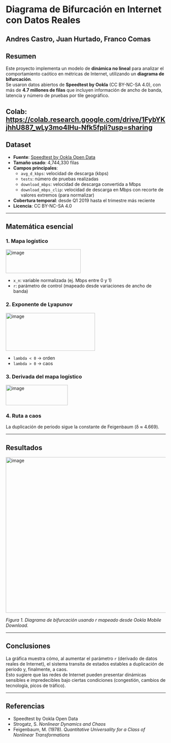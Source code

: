 # Diagrama de Bifurcación en Internet con Datos Reales

## Andres Castro, Juan Hurtado, Franco Comas

## Resumen

Este proyecto implementa un modelo de **dinámica no lineal** para analizar el comportamiento caótico en métricas de Internet, utilizando un **diagrama de bifurcación**.  
Se usaron datos abiertos de **Speedtest by Ookla** (CC BY-NC-SA 4.0), con más de **4.7 millones de filas** que incluyen información de ancho de banda, latencia y número de pruebas por tile geográfico.

Colab: https://colab.research.google.com/drive/1FybYKjhhU887_wLy3mo4lHu-Nfk5fpIi?usp=sharing
---

## Dataset

* **Fuente**: [Speedtest by Ookla Open Data](https://www.speedtest.net/insights/blog/ookla-open-data/)
* **Tamaño usado**: 4,744,330 filas
* **Campos principales**:
  * `avg_d_kbps`: velocidad de descarga (kbps)
  * `tests`: número de pruebas realizadas
  * `download_mbps`: velocidad de descarga convertida a Mbps
  * `download_mbps_clip`: velocidad de descarga en Mbps con recorte de valores extremos (para normalizar)
* **Cobertura temporal**: desde Q1 2019 hasta el trimestre más reciente
* **Licencia**: CC BY-NC-SA 4.0

---

## Matemática esencial

### 1. Mapa logístico
<img width="236" height="75" alt="image" src="https://github.com/user-attachments/assets/d052ad5c-7487-4b7d-89dd-d4a8f248a419" />


* `x_n`: variable normalizada (ej. Mbps entre 0 y 1)  
* `r`: parámetro de control (mapeado desde variaciones de ancho de banda)  

### 2. Exponente de Lyapunov
<img width="281" height="119" alt="image" src="https://github.com/user-attachments/assets/ebc9c9b5-2cec-4d5a-945c-a38daf3e9fe3" />


* `lambda < 0` → orden  
* `lambda > 0` → caos  

### 3. Derivada del mapa logístico
<img width="195" height="64" alt="image" src="https://github.com/user-attachments/assets/d956b2d2-c735-4819-af44-281bc9d6327f" />


### 4. Ruta a caos
La duplicación de periodo sigue la constante de Feigenbaum (δ ≈ 4.669).

---

## Resultados

<img width="737" height="489" alt="image" src="https://github.com/user-attachments/assets/e48b81ba-1253-4473-a532-1d967b12c6c3" />

*Figura 1. Diagrama de bifurcación usando r mapeado desde Ookla Mobile Download.*

---

## Conclusiones

La gráfica muestra cómo, al aumentar el parámetro `r` (derivado de datos reales de Internet), el sistema transita de estados estables a duplicación de periodo y, finalmente, a caos.  
Esto sugiere que las redes de Internet pueden presentar dinámicas sensibles e impredecibles bajo ciertas condiciones (congestión, cambios de tecnología, picos de tráfico).

---

## Referencias

* Speedtest by Ookla Open Data  
* Strogatz, S. *Nonlinear Dynamics and Chaos*  
* Feigenbaum, M. (1978). *Quantitative Universality for a Class of Nonlinear Transformations*
